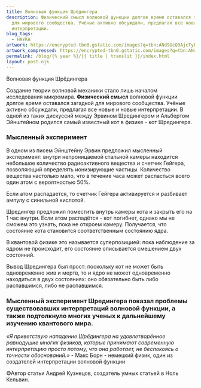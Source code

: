 ```yaml
---
title: Волновая функция Шрёдингера
description: Физический смысл волновой функции долгое время оставался загадкой
  для мирового сообщества. Учёные активно обсуждали, предлагая все новые и новые
  интерпретации.
blog_tags:
  - НАУКА
artwork: https://encrypted-tbn0.gstatic.com/images?q=tbn:ANd9GcQ9AjcTybC6JBahx2cuHkwp_0po0LUkvTFgylXhAOw2ZqTQtgCo0EaZW1PZZGfewfgIJFA&usqp=CAU
artwork_compressed: https://encrypted-tbn0.gstatic.com/images?q=tbn:ANd9GcQ9AjcTybC6JBahx2cuHkwp_0po0LUkvTFgylXhAOw2ZqTQtgCo0EaZW1PZZGfewfgIJFA&usqp=CAU
permalink: /blog/{% year %}/{{ title | translit }}/index.html
layout: post.njk
---
```

Волновая функция Шрёдингера

Создание теории волновой механики стало лишь началом исследования микромира. **Физический смысл** волновой функции долгое время оставался загадкой для мирового сообщества. Учёные активно обсуждали, предлагая все новые и новые интерпретации. В одной из таких дискуссий между Эрвином Шредингером и Альбертом Эйнштейном родился самый известный кот в физике - кот Шредингера.

### Мысленный эксперимент

В одном из писем Эйнштейну Эрвин предложил мысленный эксперимент: внутри непроницаемой стальной камеры находится небольшое количество радиоактивного вещества и счетчик Гейгера, позволяющий определять ионизирующие частицы. Количество вещества настолько мало, что в течение часа может распасться всего один атом с вероятностью 50%.

Если атом распадается, то счетчик Гейгера активируется и разбивает ампулу с синильной кислотой.

Шредингер предложил поместить внутрь камеры кота и закрыть его на 1 час внутри. Если атом распадётся - кот погибнет, однако мы не сможем это узнать, пока не откроем камеру. Получается, что состояние кота становится соответственным состоянию ядра.

В квантовой физике это называется суперпозицией: пока наблюдение за ядром не происходит, его состояние описывается смешением двух состояний.

Вывод Шредингера был прост: поскольку кот не может быть одновременно жив и мертв, то и ядро не может одновременно находиться в двух состояниях: оно обязательно быть либо распавшимся, либо не распавшимся.

### Мысленный эксперимент Шредингера показал проблемы существовавших интерпретаций волновой функции, а также подтолкнуло многих ученых к дальнейшему изучению квантового мира.

*«Я приветствую нападение Шрёдингера на удовлетворённое равнодушие многих физиков, которые принимают современную интерпретацию просто потому, что она работает, не беспокоясь о точности обоснований.»* - Макс Борн - немецкий физик, один из создателей интерпретации волновой функции

[](https://unicode-table.com/ru/00A9/#:~:text=%D0%A1%D0%B8%D0%BC%D0%B2%D0%BE%D0%BB%20%D0%BA%D0%BE%D0%BF%D0%B8%D1%80%D0%B0%D0%B9%D1%82%20%D0%BF%D0%B5%D1%87%D0%B0%D1%82%D0%B0%D0%B5%D1%82%D1%81%D1%8F%20%D0%BD%D0%B0%20%D0%BA%D0%BB%D0%B0%D0%B2%D0%B8%D0%B0%D1%82%D1%83%D1%80%D0%B5,%D0%B5%D0%B3%D0%BE%20%E2%80%94%20%D0%B7%D0%BD%D0%B0%D0%BA%20%D0%BE%D1%85%D1%80%D0%B0%D0%BD%D1%8B%20%D0%B0%D0%B2%D1%82%D0%BE%D1%80%D1%81%D0%BA%D0%BE%D0%B3%D0%BE%20%D0%BF%D1%80%D0%B0%D0%B2%D0%B0.)©Автор статьи Андрей Кузнецов, создатель умных статьей в Ноль Кельвин.